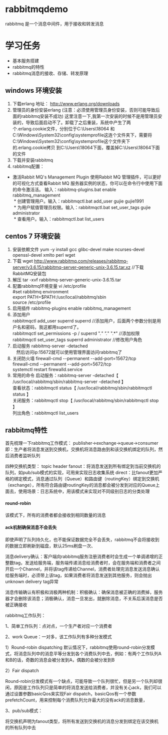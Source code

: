 # rabbitmqdemo
rabbitmq 是一个消息中间件，用于接收和转发消息
# 学习任务
* 基本服务搭建
* rabbitmq的特性
* rabbitmq消息的接收、存储、转发原理

## windows 环境安装
 1. 下载erlang  地址： http://www.erlang.org/downloads
 2. 管理员的身份安装erlang (注意：必须使用管理员身份安装，否则可能导致后面的rabbitmq安装不成功)
 这里注意一下,我第一次安装的时候不是用管理员安装的，导致后面启动不了。卸载了之后重装，系统中产生了两个.erlang.cookie文件，分别位于C:\Users\18064
 和C:\Windows\System32\config\systemprofile这连个文件夹下，需要将C:\Windows\System32\config\systemprofile这个文件夹下的.erlang.cookie拷贝
 到C:\Users\18064下面，覆盖掉C:\Users\18064下面的文件
 3. 下载并安装rabbitmq
 4. rabbitmq配置：
  * 激活Rabbit MQ's Management Plugin 使用Rabbit MQ 管理插件，可以更好的可视化方式查看Rabbit MQ 服务器实例的状态，你可以在命令行中使用下面的命令激活活。 输入：rabbitmq-plugins.bat  enable  rabbitmq_management  
  * 创建管理用户。输入：rabbitmqctl.bat add_user gujie gujie1991  
  * 为用户赋值管理员权限。输入：rabbitmqctl.bat set_user_tags gujie administrator  
  * 查看用户。输入：rabbitmqctl.bat list_users
  
## centos 7 环境安装
 1. 安装依赖文件 yum -y install gcc glibc-devel make ncurses-devel openssl-devel xmlto perl wget
 2. 下载 wget http://www.rabbitmq.com/releases/rabbitmq-server/v3.6.15/rabbitmq-server-generic-unix-3.6.15.tar.xz  //下载RabbitMQ安装包
 3. 解压 tar -xvf rabbitmq-server-generic-unix-3.6.15.tar
 4. 配置rabbitmq环境变量
    vi /etc/profile  
      #set rabbitmq environment  
      export PATH=$PATH:/usr/local/rabbitmq/sbin  
    source /etc/profile  
 5. 启用插件 rabbitmq-plugins enable rabbitmq_management
 6. 添加用户  
    rabbitmqctl add_user superrd superrd  //添加用户，后面两个参数分别是用户名和密码，我这都用superrd了。  
    rabbitmqctl set_permissions -p / superrd ".*" ".*" ".*"  //添加权限  
    rabbitmqctl set_user_tags superrd administrator  //修改用户角色
 7. 启动服务 rabbitmq-server -detached  
    然后访问ip:15672就可以使用管理界面访问rabbitmq了
 8. 关闭防火墙
    firewall-cmd --permanent --add-port=15672/tcp  
    firewall-cmd --permanent --add-port=5672/tcp  
    systemctl restart firewalld.service
 9. 常用的命令
    启动服务：rabbitmq-server -detached【 /usr/local/rabbitmq/sbin/rabbitmq-server  -detached 】  
    查看状态：rabbitmqctl status【 /usr/local/rabbitmq/sbin/rabbitmqctl status  】  
    关闭服务：rabbitmqctl stop【 /usr/local/rabbitmq/sbin/rabbitmqctl stop  】  
    列出角色：rabbitmqctl list_users
    
## rabbitmq特性

首先梳理一下rabbitmq工作模式：
publisher->exchange->queue->consumer
即：生产者将消息发送到交换机，交换机将消息路由到和该交换机绑定的队列，然后消费者监听队列

四种交换机类型：
topic
header
fanout：将消息发送到所有绑定到当前交换机的队列，如pub/sub模式的实现，可用来实现日志收集系统
direct：比fanout更加严格的绑定模式，消息通过队列（Queue）和路由键（routingKey）绑定到交换机（exchange），所有符合路由键routingKey的消息都会被分发到对应的Queue上面去，使用场景：日志系统中，用该模式来实现对不同级别日志的分类处理

#### round-robin
该模式下，所有的消费者都会接收到相同数量的消息

#### ack机制确保消息不会丢失

即使声明了队列持久化，也不能保证数据完全不会丢失，rabbitmq不会将接收到的数据立即刷新到磁盘，默认25ms刷盘一次、

消息delivery确认：客户端向rabbitmq服务注册消费者时会生成一个单调递增的正整数tag，发送给服务端，服务端传递消息给消费者时，会在服务端和消费者之间开启一个Channel，并将该tag传递给Channel，消费者处理完消息发送消息确认给服务端时，必须带上该tag，如果消费者将消息发送到其他服务，则会抛出unknown delivery tag异常

消息传输确认有积极和消极两种机制：积极确认：确保消息被正确的消费掉，服务器才会删除该消息；消极确认，消息一旦发出，就删除消息，不关系后溪消息是否被正确接收

rabbitmq工作队列：

1、简单工作队列：点对点，一个生产者对应一个消费者

2、work Queue：一对多，该工作队列有多种分发模式

1）Round-robin dispatching 默认情况下，rabbitmq使用round-robin分发模式，将消息队列中的消息平等分发到各个消费队列中去，例如：有两个工作队列A和B的话，奇数的消息会被分发到A，偶数的会被分发到B

2）Fair dispatch

Round-robin分发模式有一个缺点，可能导致一个队列很忙，但是另一个队列却很闲，原因是工作队列只是简单的将消息发送给消费者，并没有关心ack，我们可以通过设置参数basicQos来实现Fair dispatch，basicQos有一个参数prefetchCount，用来控制每个消费队列允许最大的没有ack的消息数量，

3、pub/sub模式：

将交换机声明为fanout类型，将所有发送到交换机的消息分发到绑定在该交换机的所有队列中去
